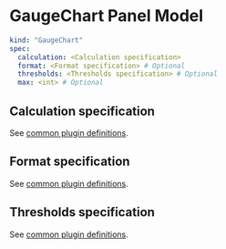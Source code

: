 # GaugeChart Panel Model

```yaml
kind: "GaugeChart"
spec:
  calculation: <Calculation specification>
  format: <Format specification> # Optional
  thresholds: <Thresholds specification> # Optional
  max: <int> # Optional
```

## Calculation specification

See [common plugin definitions](https://perses.dev/perses/docs/plugins/common/#calculation-specification).

## Format specification

See [common plugin definitions](https://perses.dev/perses/docs/plugins/common/#format-specification).

## Thresholds specification

See [common plugin definitions](https://perses.dev/perses/docs/plugins/common/#thresholds-specification).
